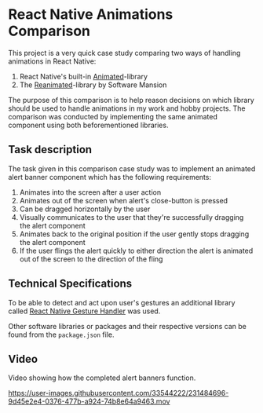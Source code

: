 # React Native Animations Comparison

This project is a very quick case study comparing two ways of handling animations in React Native:

1. React Native's built-in [Animated](https://reactnative.dev/docs/animated)-library
2. The [Reanimated](https://docs.swmansion.com/react-native-reanimated/)-library by Software Mansion

The purpose of this comparison is to help reason decisions on which library should be used to handle animations in my work and hobby projects. 
The comparison was conducted by implementing the same animated component using both beforementioned libraries.

## Task description

The task given in this comparison case study was to implement an animated alert banner component which has the following requirements:

1. Animates into the screen after a user action
2. Animates out of the screen when alert's close-button is pressed
3. Can be dragged horizontally by the user
4. Visually communicates to the user that they're successfully dragging the alert component
5. Animates back to the original position if the user gently stops dragging the alert component
6. If the user flings the alert quickly to either direction the alert is animated out of the screen to the direction of the fling

## Technical Specifications

To be able to detect and act upon user's gestures an additional library called [React Native Gesture Handler](https://docs.swmansion.com/react-native-gesture-handler/docs/) was used.

Other software libraries or packages and their respective versions can be found from the `package.json` file.

## Video

Video showing how the completed alert banners function.

https://user-images.githubusercontent.com/33544222/231484696-9d45e2e4-0376-477b-a924-74b8e64a9463.mov



